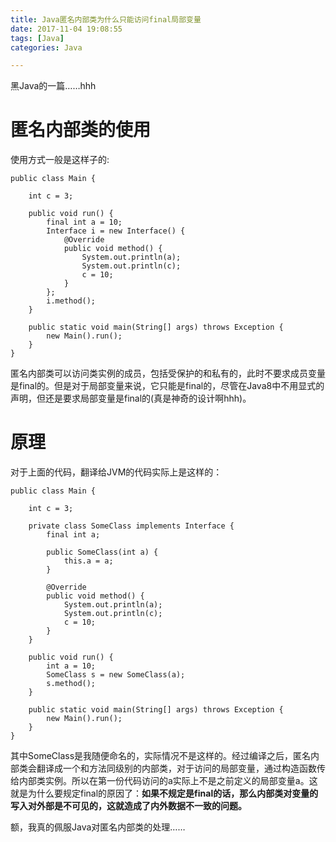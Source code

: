 ```yaml
---
title: Java匿名内部类为什么只能访问final局部变量
date: 2017-11-04 19:08:55
tags: [Java]
categories: Java

---
```

黑Java的一篇……hhh

<!--more-->

# 匿名内部类的使用
使用方式一般是这样子的:

    public class Main {
        
        int c = 3;
        
        public void run() {
            final int a = 10;
            Interface i = new Interface() {
                @Override
                public void method() {
                    System.out.println(a);
                    System.out.println(c);
                    c = 10;
                }
            };
            i.method();
        }

        public static void main(String[] args) throws Exception {
            new Main().run();
        }
    }
匿名内部类可以访问类实例的成员，包括受保护的和私有的，此时不要求成员变量是final的。但是对于局部变量来说，它只能是final的，尽管在Java8中不用显式的声明，但还是要求局部变量是final的(真是神奇的设计啊hhh)。
# 原理
对于上面的代码，翻译给JVM的代码实际上是这样的：

    public class Main {

        int c = 3;
        
        private class SomeClass implements Interface {
            final int a;

            public SomeClass(int a) {
                this.a = a;
            }
            
            @Override
            public void method() {
                System.out.println(a);
                System.out.println(c);
                c = 10;
            }
        }

        public void run() {
            int a = 10;
            SomeClass s = new SomeClass(a);
            s.method();
        }

        public static void main(String[] args) throws Exception {
            new Main().run();
        }
    }
其中SomeClass是我随便命名的，实际情况不是这样的。经过编译之后，匿名内部类会翻译成一个和方法同级别的内部类，对于访问的局部变量，通过构造函数传给内部类实例。所以在第一份代码访问的a实际上不是之前定义的局部变量a。这就是为什么要规定final的原因了：**如果不规定是final的话，那么内部类对变量的写入对外部是不可见的，这就造成了内外数据不一致的问题。**

额，我真的佩服Java对匿名内部类的处理……
